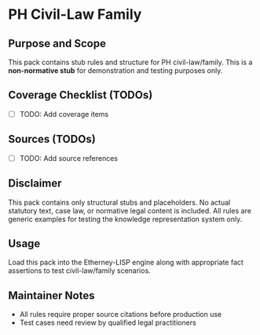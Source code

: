 # PH Civil-Law Family

## Purpose and Scope

This pack contains stub rules and structure for PH civil-law/family. This is a **non-normative stub** for demonstration and testing purposes only.

## Coverage Checklist (TODOs)

- [ ] TODO: Add coverage items

## Sources (TODOs)

- [ ] TODO: Add source references

## Disclaimer

This pack contains only structural stubs and placeholders. No actual statutory text, case law, or normative legal content is included. All rules are generic examples for testing the knowledge representation system only.

## Usage

Load this pack into the Etherney-LISP engine along with appropriate fact assertions to test civil-law/family scenarios.

## Maintainer Notes

- All rules require proper source citations before production use
- Test cases need review by qualified legal practitioners
